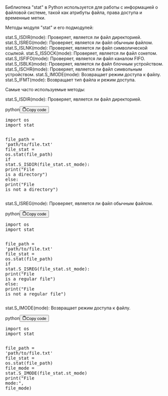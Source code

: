<p>Библиотека "stat" в Python используется для работы с информацией о файловой системе,
такой как атрибуты файла, права доступа и временные метки.</p>
<p>Методы модуля "stat" и его подмодулей:</p>
<p>stat.S_ISDIR(mode): Проверяет, является ли файл директорией.
stat.S_ISREG(mode): Проверяет, является ли файл обычным файлом.
stat.S_ISLNK(mode): Проверяет, является ли файл символической ссылкой.
stat.S_ISSOCK(mode): Проверяет, является ли файл сокетом.
stat.S_ISFIFO(mode): Проверяет, является ли файл каналом FIFO.
stat.S_ISBLK(mode): Проверяет, является ли файл блочным устройством.
stat.S_ISCHR(mode): Проверяет, является ли файл символьным устройством.
stat.S_IMODE(mode): Возвращает режим доступа к файлу.
stat.S_IFMT(mode): Возвращает тип файла и режим доступа.</p>
<p>Самые часто используемые методы:</p>
<p>stat.S_ISDIR(mode): Проверяет, является ли файл директорией.</p>
<div class="code-element"><div class="lang-line"><text>python</text><button class="copy-button" id="code67b" onclick="copyCode(code67, code67b)"><svg stroke="currentColor" fill="none" stroke-width="2" viewBox="0 0 24 24" stroke-linecap="round" stroke-linejoin="round" class="h-4 w-4" height="1em" width="1em" xmlns="http://www.w3.org/2000/svg"><path d="M16 4h2a2 2 0 0 1 2 2v14a2 2 0 0 1-2 2H6a2 2 0 0 1-2-2V6a2 2 0 0 1 2-2h2"></path><rect x="8" y="2" width="8" height="4" rx="1" ry="1"></rect></svg><text>Copy code</text></button></div><div class="code" id="code67"><div class="highlight"><pre><span></span><span class="kn">import</span> <span class="nn">os</span>
<span class="kn">import</span> <span class="nn">stat</span>

<span class="n">file_path</span> <span class="o">=</span> <span class="s1">&#39;path/to/file.txt&#39;</span>
<span class="n">file_stat</span> <span class="o">=</span> <span class="n">os</span><span class="o">.</span><span class="n">stat</span><span class="p">(</span><span class="n">file_path</span><span class="p">)</span>
<span class="k">if</span> <span class="n">stat</span><span class="o">.</span><span class="n">S_ISDIR</span><span class="p">(</span><span class="n">file_stat</span><span class="o">.</span><span class="n">st_mode</span><span class="p">):</span>
    <span class="nb">print</span><span class="p">(</span><span class="s2">&quot;File is a directory&quot;</span><span class="p">)</span>
<span class="k">else</span><span class="p">:</span>
    <span class="nb">print</span><span class="p">(</span><span class="s2">&quot;File is not a directory&quot;</span><span class="p">)</span>
</pre></div></div></div>

<p>stat.S_ISREG(mode): Проверяет, является ли файл обычным файлом.</p>
<div class="code-element"><div class="lang-line"><text>python</text><button class="copy-button" id="code68b" onclick="copyCode(code68, code68b)"><svg stroke="currentColor" fill="none" stroke-width="2" viewBox="0 0 24 24" stroke-linecap="round" stroke-linejoin="round" class="h-4 w-4" height="1em" width="1em" xmlns="http://www.w3.org/2000/svg"><path d="M16 4h2a2 2 0 0 1 2 2v14a2 2 0 0 1-2 2H6a2 2 0 0 1-2-2V6a2 2 0 0 1 2-2h2"></path><rect x="8" y="2" width="8" height="4" rx="1" ry="1"></rect></svg><text>Copy code</text></button></div><div class="code" id="code68"><div class="highlight"><pre><span></span><span class="kn">import</span> <span class="nn">os</span>
<span class="kn">import</span> <span class="nn">stat</span>

<span class="n">file_path</span> <span class="o">=</span> <span class="s1">&#39;path/to/file.txt&#39;</span>
<span class="n">file_stat</span> <span class="o">=</span> <span class="n">os</span><span class="o">.</span><span class="n">stat</span><span class="p">(</span><span class="n">file_path</span><span class="p">)</span>
<span class="k">if</span> <span class="n">stat</span><span class="o">.</span><span class="n">S_ISREG</span><span class="p">(</span><span class="n">file_stat</span><span class="o">.</span><span class="n">st_mode</span><span class="p">):</span>
    <span class="nb">print</span><span class="p">(</span><span class="s2">&quot;File is a regular file&quot;</span><span class="p">)</span>
<span class="k">else</span><span class="p">:</span>
    <span class="nb">print</span><span class="p">(</span><span class="s2">&quot;File is not a regular file&quot;</span><span class="p">)</span>
</pre></div></div></div>

<p>stat.S_IMODE(mode): Возвращает режим доступа к файлу.</p>
<div class="code-element"><div class="lang-line"><text>python</text><button class="copy-button" id="code69b" onclick="copyCode(code69, code69b)"><svg stroke="currentColor" fill="none" stroke-width="2" viewBox="0 0 24 24" stroke-linecap="round" stroke-linejoin="round" class="h-4 w-4" height="1em" width="1em" xmlns="http://www.w3.org/2000/svg"><path d="M16 4h2a2 2 0 0 1 2 2v14a2 2 0 0 1-2 2H6a2 2 0 0 1-2-2V6a2 2 0 0 1 2-2h2"></path><rect x="8" y="2" width="8" height="4" rx="1" ry="1"></rect></svg><text>Copy code</text></button></div><div class="code" id="code69"><div class="highlight"><pre><span></span><span class="kn">import</span> <span class="nn">os</span>
<span class="kn">import</span> <span class="nn">stat</span>

<span class="n">file_path</span> <span class="o">=</span> <span class="s1">&#39;path/to/file.txt&#39;</span>
<span class="n">file_stat</span> <span class="o">=</span> <span class="n">os</span><span class="o">.</span><span class="n">stat</span><span class="p">(</span><span class="n">file_path</span><span class="p">)</span>
<span class="n">file_mode</span> <span class="o">=</span> <span class="n">stat</span><span class="o">.</span><span class="n">S_IMODE</span><span class="p">(</span><span class="n">file_stat</span><span class="o">.</span><span class="n">st_mode</span><span class="p">)</span>
<span class="nb">print</span><span class="p">(</span><span class="s2">&quot;File mode:&quot;</span><span class="p">,</span> <span class="n">file_mode</span><span class="p">)</span>
</pre></div></div></div>